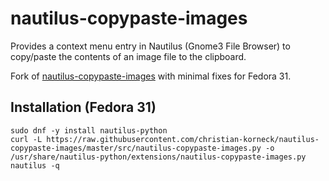 nautilus-copypaste-images
=========================

Provides a context menu entry in Nautilus (Gnome3 File Browser) to copy/paste the contents of an image file to the clipboard. 

Fork of [nautilus-copypaste-images](https://github.com/atareao/nautilus-copypaste-images) with minimal fixes for Fedora 31.

Installation (Fedora 31)
------------------------

```
sudo dnf -y install nautilus-python
curl -L https://raw.githubusercontent.com/christian-korneck/nautilus-copypaste-images/master/src/nautilus-copypaste-images.py -o /usr/share/nautilus-python/extensions/nautilus-copypaste-images.py
nautilus -q
```

